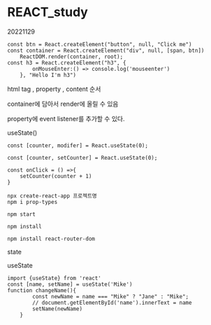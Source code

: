 # REACT_study

20221129



```react
const btn = React.createElement("button", null, "Click me")
const container = React.createElement("div", null, [span, btn])
    ReactDOM.render(container, root);
const h3 = React.createElement("h3", {
        onMouseEnter:() => console.log('mouseenter')
    }, "Hello I'm h3")
```

html tag , property , content 순서

container에 담아서 render에 올릴 수 있음

property에 event listener를 추가할 수 있다.



useState()

```react
const [counter, modifer] = React.useState(0);

const [counter, setCounter] = React.useState(0);
  
const onClick = () =>{
    setCounter(counter + 1)
}
```







```
npx create-react-app 프로젝트명
npm i prop-types

npm start

npm install

npm install react-router-dom
```



state

useState

```react
import {useState} from 'react'
const [name, setName] = useState('Mike')
function changeName(){
        const newName = name === "Mike" ? "Jane" : "Mike";
        // document.getElementById('name').innerText = name
        setName(newName)
    }
```


